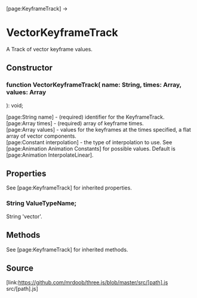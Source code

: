 [page:KeyframeTrack] →

# VectorKeyframeTrack

A Track of vector keyframe values.

## Constructor

###  function VectorKeyframeTrack( name: String, times: Array, values: Array
): void;

[page:String name] - (required) identifier for the KeyframeTrack.  
[page:Array times] - (required) array of keyframe times.  
[page:Array values] - values for the keyframes at the times specified, a flat
array of vector components.  
[page:Constant interpolation] - the type of interpolation to use. See
[page:Animation Animation Constants] for possible values. Default is
[page:Animation InterpolateLinear].

## Properties

See [page:KeyframeTrack] for inherited properties.

###  String ValueTypeName;

String 'vector'.

## Methods

See [page:KeyframeTrack] for inherited methods.

## Source

[link:https://github.com/mrdoob/three.js/blob/master/src/[path].js
src/[path].js]

